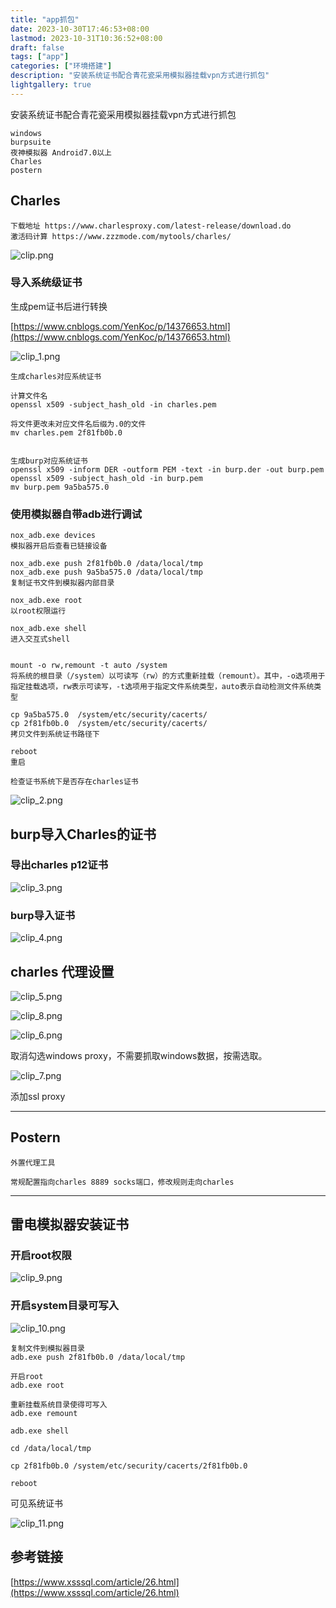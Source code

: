 ```yaml
---
title: "app抓包"
date: 2023-10-30T17:46:53+08:00
lastmod: 2023-10-31T10:36:52+08:00
draft: false
tags: ["app"]
categories: ["环境搭建"]
description: "安装系统证书配合青花瓷采用模拟器挂载vpn方式进行抓包"
lightgallery: true
---
```




<!--more-->
安装系统证书配合青花瓷采用模拟器挂载vpn方式进行抓包

```
windows
burpsuite
夜神模拟器 Android7.0以上
Charles
postern
```

## Charles
```
下载地址 https://www.charlesproxy.com/latest-release/download.do
激活码计算 https://www.zzzmode.com/mytools/charles/
```

![clip.png](clip.png "clip.png")

### 导入系统级证书

生成pem证书后进行转换

[https://www.cnblogs.com/YenKoc/p/14376653.html](https://www.cnblogs.com/YenKoc/p/14376653.html)

![clip_1.png](clip_1.png "clip_1.png")

```
生成charles对应系统证书

计算文件名
openssl x509 -subject_hash_old -in charles.pem

将文件更改未对应文件名后缀为.0的文件
mv charles.pem 2f81fb0b.0


生成burp对应系统证书
openssl x509 -inform DER -outform PEM -text -in burp.der -out burp.pem
openssl x509 -subject_hash_old -in burp.pem
mv burp.pem 9a5ba575.0
```

### 使用模拟器自带adb进行调试
```
nox_adb.exe devices 	
模拟器开启后查看已链接设备

nox_adb.exe push 2f81fb0b.0 /data/local/tmp
nox_adb.exe push 9a5ba575.0 /data/local/tmp
复制证书文件到模拟器内部目录

nox_adb.exe root
以root权限运行

nox_adb.exe shell
进入交互式shell


mount -o rw,remount -t auto /system
将系统的根目录（/system）以可读写（rw）的方式重新挂载（remount）。其中，-o选项用于指定挂载选项，rw表示可读写，-t选项用于指定文件系统类型，auto表示自动检测文件系统类型

cp 9a5ba575.0  /system/etc/security/cacerts/
cp 2f81fb0b.0  /system/etc/security/cacerts/
拷贝文件到系统证书路径下

reboot
重启

检查证书系统下是否存在charles证书
```

![clip_2.png](clip_2.png "clip_2.png")


## burp导入Charles的证书

### 导出charles p12证书
![clip_3.png](clip_3.png "clip_3.png")


### burp导入证书
![clip_4.png](clip_4.png "clip_4.png")




## charles 代理设置
![clip_5.png](clip_5.png "clip_5.png")

![clip_8.png](clip_8.png "clip_8.png")

![clip_6.png](clip_6.png "clip_6.png")

取消勾选windows proxy，不需要抓取windows数据，按需选取。

![clip_7.png](clip_7.png "clip_7.png")

添加ssl proxy


-----------------------------------------------------------

## Postern
```
外置代理工具

常规配置指向charles 8889 socks端口，修改规则走向charles
```



-----------------------------------------------------------

## 雷电模拟器安装证书

### 开启root权限

![clip_9.png](clip_9.png "clip_9.png")

### 开启system目录可写入

![clip_10.png](clip_10.png "clip_10.png")


```
复制文件到模拟器目录
adb.exe push 2f81fb0b.0 /data/local/tmp

开启root
adb.exe root

重新挂载系统目录使得可写入
adb.exe remount

adb.exe shell

cd /data/local/tmp

cp 2f81fb0b.0 /system/etc/security/cacerts/2f81fb0b.0

reboot
```

可见系统证书

![clip_11.png](clip_11.png "clip_11.png")


## 参考链接

[https://www.xsssql.com/article/26.html](https://www.xsssql.com/article/26.html)


